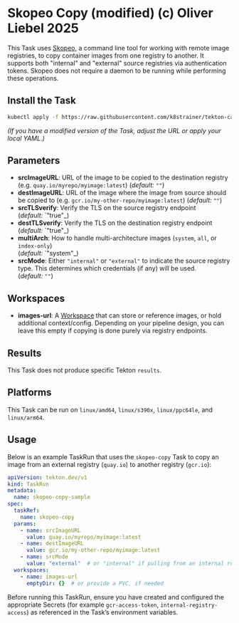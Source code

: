 # Skopeo Copy (modified)  (c) Oliver Liebel 2025

This Task uses [Skopeo](https://github.com/containers/skopeo), a command line tool
for working with remote image registries, to copy container images from one
registry to another. It supports both "internal" and "external" source registries
via authentication tokens. Skopeo does not require a daemon to be running while
performing these operations.

## Install the Task

```bash
kubectl apply -f https://raw.githubusercontent.com/k8strainer/tekton-catalog/refs/heads/main/task/skopeo-copy-mod/0.4/skopeo-copy-mod.yaml
```

*(If you have a modified version of the Task, adjust the URL or apply your local YAML.)*

## Parameters

- **srcImageURL**: URL of the image to be copied to the destination registry (e.g. `quay.io/myrepo/myimage:latest`)
  (_default:_ `""`)
- **destImageURL**: URL of the image where the image from source should be copied to (e.g. `gcr.io/my-other-repo/myimage:latest`)
  (_default:_ `""`)
- **srcTLSverify**: Verify the TLS on the source registry endpoint  
  (_default:_ `"true"_)
- **destTLSverify**: Verify the TLS on the destination registry endpoint  
  (_default:_ `"true"_)
- **multiArch**: How to handle multi-architecture images (`system`, `all`, or `index-only`)  
  (_default:_ `"system"_)
- **srcMode**: Either `"internal"` or `"external"` to indicate the source registry type. This determines which credentials (if any) will be used.  
  (_default:_ `""`)

## Workspaces

- **images-url**: A [Workspace](https://github.com/tektoncd/pipeline/blob/main/docs/workspaces.md) that can store or reference images, or hold additional context/config. Depending on your pipeline design, you can leave this empty if copying is done purely via registry endpoints.

## Results

This Task does not produce specific Tekton `results`.

## Platforms

This Task can be run on `linux/amd64`, `linux/s390x`, `linux/ppc64le`, and `linux/arm64`.

## Usage

Below is an example TaskRun that uses the `skopeo-copy` Task to copy an image from
an external registry (`quay.io`) to another registry (`gcr.io`):

```yaml
apiVersion: tekton.dev/v1
kind: TaskRun
metadata:
  name: skopeo-copy-sample
spec:
  taskRef:
    name: skopeo-copy
  params:
    - name: srcImageURL
      value: quay.io/myrepo/myimage:latest
    - name: destImageURL
      value: gcr.io/my-other-repo/myimage:latest
    - name: srcMode
      value: "external"  # or "internal" if pulling from an internal registry
  workspaces:
    - name: images-url
      emptyDir: {}  # or provide a PVC, if needed
```

Before running this TaskRun, ensure you have created and configured the appropriate
Secrets (for example `gcr-access-token`, `internal-registry-access`) as referenced
in the Task’s environment variables.
